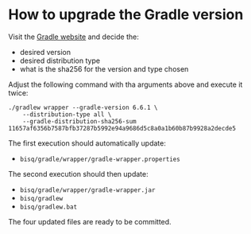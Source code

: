 # How to upgrade the Gradle version

Visit the [Gradle website](https://gradle.org/releases/) and decide the:
* desired version
* desired distribution type
* what is the sha256 for the version and type chosen

Adjust the following command with tha arguments above and execute it twice:

    ./gradlew wrapper --gradle-version 6.6.1 \
        --distribution-type all \
        --gradle-distribution-sha256-sum 11657af6356b7587bfb37287b5992e94a9686d5c8a0a1b60b87b9928a2decde5

The first execution should automatically update:
* `bisq/gradle/wrapper/gradle-wrapper.properties`

The second execution should then update:
* `bisq/gradle/wrapper/gradle-wrapper.jar`
* `bisq/gradlew`
* `bisq/gradlew.bat`

The four updated files are ready to be committed.

